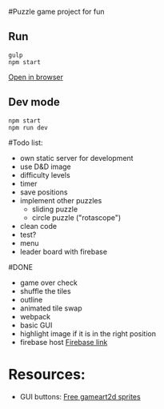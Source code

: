 #Puzzle game project for fun


## Run
    gulp
    npm start

[Open in browser](http://127.0.0.1/index.html)

## Dev mode

    npm start
    npm run dev

#Todo list:
- own static server for development
- use D&D image
- difficulty levels
- timer
- save positions
- implement other puzzles
    * sliding puzzle
    * circle puzzle ("rotascope")
- clean code
- test?
- menu
- leader board with firebase

#DONE
- game over check
- shuffle the tiles
- outline
- animated tile swap
- webpack
- basic GUI
- highlight image if it is in the right position
- firebase host [Firebase link](https://maxinteger-fun-puzzle.firebaseapp.com/)


# Resources:
- GUI buttons: [Free gameart2d sprites](http://www.gameart2d.com/freebies.html)
